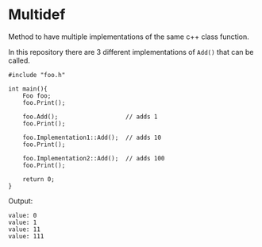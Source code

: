 # Multidef

Method to have multiple implementations of the same c++ class function.

In this repository there are 3 different implementations of ```Add()``` that can be called.

```
#include "foo.h"

int main(){
    Foo foo;
    foo.Print();

    foo.Add();                   // adds 1
    foo.Print();

    foo.Implementation1::Add();  // adds 10
    foo.Print();

    foo.Implementation2::Add();  // adds 100
    foo.Print();

    return 0;
}
```

Output:

    value: 0
    value: 1
    value: 11
    value: 111

